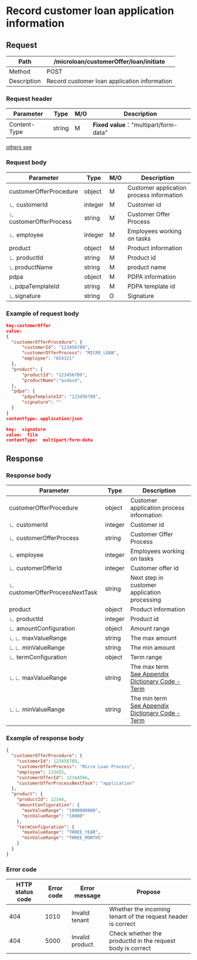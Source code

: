# Record customer loan application information

## Request

| Path        | /microloan/customerOffer/loan/initiate       |
| ----------- | -------------------------------------------- |
| Method      | POST                                         |
| Description | Record customer loan application information |

### Request header

| Parameter    | Type   | M/O  | Description                            |
| ------------ | ------ | ---- | -------------------------------------- |
| Content-Type | string | M    | **Fixed value**："multipart/form-data" |

[others see](../../header.md)

### Request body

| Parameter              | Type    | M/O  | Description                              |
| ---------------------- | ------- | ---- | ---------------------------------------- |
| customerOfferProcedure | object  | M    | Customer application process information |
| ∟ customerId           | integer | M    | Customer id                              |
| ∟ customerOfferProcess | string  | M    | Customer Offer Process                   |
| ∟ employee             | integer | M    | Employees working on tasks               |
| product                | object  | M    | Product information                      |
| ∟ productId            | string  | M    | Product id                               |
| ∟productName           | string  | M    | product name                             |
| pdpa                   | object  | M    | PDPA information                         |
| ∟pdpaTemplateId        | string  | M    | PDPA template id                         |
| ∟signature             | string  | O    | Signature                                |

### Example of request body

```json
key:customerOffer
value:
{
  "customerOfferProcedure": {
      "customerId": "123456789", 
      "customerOfferProcess": "MICRO_LOAN",
      "employee": "654321"
  },
  "product": {
      "productId": "123456789",
      "productName":"asdasd",
  },
  "pdpa": {
      "pdpaTemplateId": "123456789",
      "signature": ""
  }
}
contentType: application/json
```

```json
key:  signature
value:  file
contentType:  multipart/form-data
```



## Response

### Response body

| Parameter                      | Type    | Description                                                  |
| ------------------------------ | ------- | ------------------------------------------------------------ |
| customerOfferProcedure         | object  | Customer application process information                     |
| ∟ customerId                   | integer | Customer id                                                  |
| ∟ customerOfferProcess         | string  | Customer Offer Process                                       |
| ∟ employee                     | integer | Employees working on tasks                                   |
| ∟ customerOfferId              | integer | Customer offer id                                            |
| ∟ customerOfferProcessNextTask | string  | Next step in customer application processing                 |
| product                        | object  | Product information                                          |
| ∟ productId                    | integer | Product id                                                   |
| ∟ amountConfiguration          | object  | Amount range                                                 |
| ∟∟ maxValueRange               | string  | The max amount                                               |
| ∟∟ minValueRange               | string  | The min amount                                               |
| ∟ termConfiguration            | object  | Term range                                                   |
| ∟∟ maxValueRange               | string  | The max term<br/> [See Appendix Dictionary Code - Term](../../appendices/dictionary_code.md) |
| ∟∟ minValueRange               | string  | The min term<br/> [See Appendix Dictionary Code - Term](../../appendices/dictionary_code.md) |

### Example of response body

```json
{
  "customerOfferProcedure": {
    "customerId": 123456789,
    "customerOfferProcess": "Micro Loan Process",
    "employee": 123455,
    "customerOfferId": 12344566,
    "customerOfferProcessNextTask": "application"
  },
  "product": {
    "productId": 12344,
    "amountConfiguration": {
      "maxValueRange": "1000000000",
      "minValueRange": "10000"
    },
    "termConfiguration": {
      "maxValueRange": "THREE_YEAR",
      "minValueRange": "THREE_MONTHS"
    }
  }
}
```

### Error code

| HTTP status code | Error code | Error message   | Propose                                                      |
| ---------------- | ---------- | --------------- | ------------------------------------------------------------ |
| 404              | 1010       | Invalid tenant  | Whether the incoming tenant of the request header is correct |
| 404              | 5000       | Invalid product | Check whether the productId in the request body is correct   |